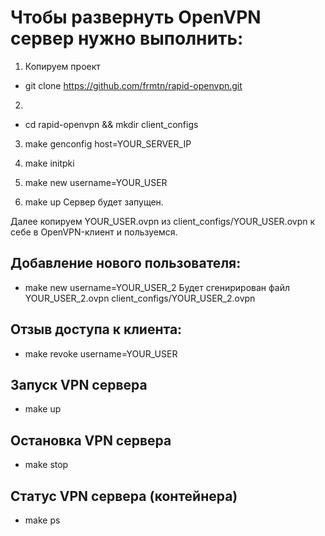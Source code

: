 # Чтобы развернуть OpenVPN сервер нужно выполнить:

1. Копируем проект
* git clone https://github.com/frmtn/rapid-openvpn.git

2. 
*  cd rapid-openvpn && mkdir client_configs

3. make genconfig host=YOUR_SERVER_IP

4. make initpki

5. make new username=YOUR_USER

6. make up
Сервер будет запущен. 

Далее копируем YOUR_USER.ovpn из client_configs/YOUR_USER.ovpn к себе в OpenVPN-клиент и пользуемся. 


## Добавление нового пользователя:
* make new username=YOUR_USER_2
Будет сгенирирован файл YOUR_USER_2.ovpn client_configs/YOUR_USER_2.ovpn

## Отзыв доступа к клиента:
* make revoke username=YOUR_USER

## Запуск VPN сервера
* make up

## Остановка VPN сервера 
* make stop

## Статус VPN сервера (контейнера)
* make ps
